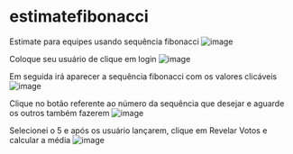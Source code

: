 # estimatefibonacci
Estimate para equipes usando sequência fibonacci
![image](https://github.com/diegoernani/estimatefibonacci/assets/5751929/8e5c8850-20ae-4c7b-a71b-01f7480dddc8)

Coloque seu usuário de clique em login
![image](https://github.com/diegoernani/estimatefibonacci/assets/5751929/28596cd8-9bc3-4dcc-af5a-955efdb4b384)

Em seguida irá aparecer a sequência fibonacci com os valores clicáveis 
![image](https://github.com/diegoernani/estimatefibonacci/assets/5751929/cf72e548-588d-4baa-9b05-b95e9fe04f4a)

Clique no botão referente ao número da sequência que desejar e aguarde os outros também fazerem
![image](https://github.com/diegoernani/estimatefibonacci/assets/5751929/553b68da-7adb-4a10-bac8-c0a42fcf511a)

Selecionei o 5 e após os usuário lançarem, clique em Revelar Votos e calcular a média
![image](https://github.com/diegoernani/estimatefibonacci/assets/5751929/c2072662-5e8f-4622-b8c8-4df86aa05266)
